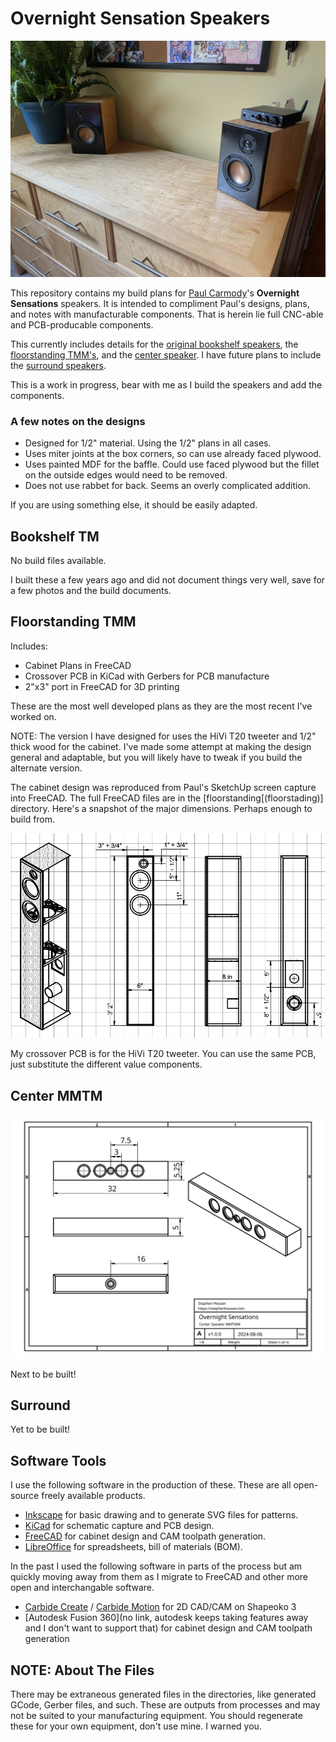 # Overnight Sensation Speakers

![Overnight Sensations](bookshelf/assets/desktop.jpg?raw=true)

This repository contains my build plans for [Paul Carmody](https://sites.google.com/site/undefinition/diy?authuser=0)'s **Overnight Sensations** speakers. It is intended to compliment Paul's designs, plans, and notes with manufacturable components. That is herein lie full CNC-able and PCB-producable components.

This currently includes details for the [original bookshelf speakers](https://sites.google.com/site/undefinition/bookshelf-speakers/diy-overnightsensations), the [floorstanding TMM's](https://sites.google.com/site/undefinition/floorstanding-speakers/overnightsensationtmm?authuser=0), and the [center speaker](https://sites.google.com/site/undefinition/home-theater-speakers/overnightsensationcenterchannelbipolewhatwhen?authuser=0). I have future plans to include the [surround speakers](https://sites.google.com/site/undefinition/home-theater-speakers/overnightsensationcenterchannelbipolewhatwhen?authuser=0).

This is a work in progress, bear with me as I build the speakers and add the components.

### A few notes on the designs

- Designed for 1/2" material. Using the 1/2" plans in all cases.
- Uses miter joints at the box corners, so can use already faced plywood.
- Uses painted MDF for the baffle. Could use faced plywood but the fillet on the outside edges would need to be removed.
- Does not use rabbet for back. Seems an overly complicated addition.

If you are using something else, it should be easily adapted.

## Bookshelf TM

No build files available.

I built these a few years ago and did not document things very well, save for a few photos and the build documents.

## Floorstanding TMM

Includes:

- Cabinet Plans in FreeCAD
- Crossover PCB in KiCad with Gerbers for PCB manufacture
- 2"x3" port in FreeCAD for 3D printing

These are the most well developed plans as they are the most recent I've worked on.

NOTE: The version I have designed for uses the HiVi T20 tweeter and 1/2" thick wood for the cabinet. I've made some attempt at making the design general and adaptable, but you will likely have to tweak if you build the alternate version.

The cabinet design was reproduced from Paul's SketchUp screen capture into FreeCAD. The full FreeCAD files are in the [floorstanding[(floorstading)] directory. Here's a snapshot of the major dimensions. Perhaps enough to build from.

![Cabinet Drawing](/floorstanding/assets/cabinet-drawing.png?raw=true)

My crossover PCB is for the HiVi T20 tweeter. You can use the same PCB, just substitute the different value components.

## Center MMTM

![Cabinet Drawing](/center/assets/cabinet-drawing.svg?raw=true)


Next to be built!

## Surround

Yet to be built!

## Software Tools

I use the following software in the production of these. These are all open-source freely available products.

- [Inkscape](https://inkscape.org) for basic drawing and to generate SVG files for patterns.
- [KiCad](https://www.kicad.org) for schematic capture and PCB design.
- [FreeCAD](https://www.freecad.org) for cabinet design and CAM toolpath generation.
- [LibreOffice](https://www.libreoffice.org) for spreadsheets, bill of materials (BOM).

In the past I used the following software in parts of the process but am quickly moving away from them as I migrate to FreeCAD and other more open and interchangable software.

- [Carbide Create](https://carbide3d.com/carbidecreate/) / [Carbide Motion](https://carbide3d.com/carbidemotion/) for 2D CAD/CAM on Shapeoko 3
- [Autodesk Fusion 360](no link, autodesk keeps taking features away and I don't want to support that) for cabinet design and CAM toolpath generation

## NOTE: About The Files

There may be extraneous generated files in the directories, like generated GCode, Gerber files, and such. These are outputs from processes and may not be suited to your manufacturing equipment. You should regenerate these for your own equipment, don't use mine. I warned you.
